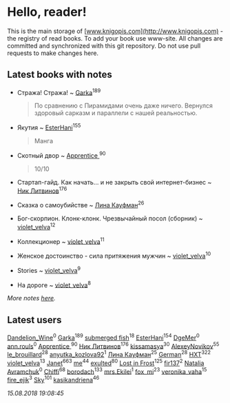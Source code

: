# Hello, reader!
This is the main storage of [www.knigopis.com](http://www.knigopis.com) - the registry of read books.
To add your book use www-site. All changes are committed and synchronized with this git repository.
Do not use pull requests to make changes here.


## Latest books with notes
* Стража! Стража! ~ [Garka](users/115/115753719718250012620-google)<sup>189</sup>
    > По сравнению с Пирамидами очень даже ничего. Вернулся здоровый сарказм и параллели с нашей реальностью.

* Якутия ~ [EsterHani](users/305/30558181-vkontakte)<sup>155</sup>
    > Манга

* Скотный двор ~ [Apprentice ](users/528/52821952-vkontakte)<sup>90</sup>
    > 10/10

* Стартап-гайд. Как начать… и не закрыть свой интернет-бизнес ~ [Ник Литвинов](users/241/241974816-vkontakte)<sup>176</sup>

* Сказка о самоубийстве ~ [Лина Кауфман](users/143/143278479-vkontakte)<sup>26</sup>

* Бог-скорпион. Клонк-клонк. Чрезвычайный посол (сборник) ~ [violet_velva](users/116/116961712580551399099-google)<sup>12</sup>

* Коллекционер ~ [violet_velva](users/116/116961712580551399099-google)<sup>11</sup>

* Женское достоинство - сила притяжения мужчин ~ [violet_velva](users/116/116961712580551399099-google)<sup>10</sup>

* Stories ~ [violet_velva](users/116/116961712580551399099-google)<sup>9</sup>

* На дороге ~ [violet_velva](users/116/116961712580551399099-google)<sup>8</sup>


_More notes [here](latest_books_with_notes.md)._


## Latest users
[Dandelion_Wine](users/586/58602788-vkontakte)<sup>0</sup> 
[Garka](users/115/115753719718250012620-google)<sup>189</sup> 
[submerged fish](users/471/471364154-yandex)<sup>18</sup> 
[EsterHani](users/305/30558181-vkontakte)<sup>154</sup> 
[DgeMer](users/100/100222681156940260683-google)<sup>0</sup> 
[ann.rouls](users/356/356097243-vkontakte)<sup>0</sup> 
[Apprentice ](users/528/52821952-vkontakte)<sup>90</sup> 
[Ник Литвинов](users/241/241974816-vkontakte)<sup>176</sup> 
[kissamasya](users/684/68439978-vkontakte)<sup>30</sup> 
[AlexeyNovikov](users/170/170278332-vkontakte)<sup>55</sup> 
[le_brouillard](users/133/13330781-vkontakte)<sup>28</sup> 
[anyutka_kozlova92](users/223/22376066-vkontakte)<sup>1</sup> 
[Лина Кауфман](users/143/143278479-vkontakte)<sup>25</sup> 
[German](users/112/112254248549638795343-google)<sup>28</sup> 
[HXT](users/100/100002563462782-facebook)<sup>322</sup> 
[violet_velva](users/116/116961712580551399099-google)<sup>13</sup> 
[Janet](users/108/108113656204404967440-google)<sup>663</sup> 
[me](users/381/381417697-yandex)<sup>44</sup> 
[exulted](users/100/100599204551896265722-google)<sup>80</sup> 
[Lost in Frost](users/103/103293621948650602575-google)<sup>125</sup> 
[fir137](users/176/176805114-yandex)<sup>2</sup> 
[Natalia Avramchuk](users/945/945973022276722-facebook)<sup>0</sup> 
[Chiffi](users/105/105831994080785626680-google)<sup>68</sup> 
[borodach](users/157/15706320-vkontakte)<sup>133</sup> 
[mrs.Ekilei](users/104/104505053912561500571-google)<sup>1</sup> 
[fox_mi](users/220/220022778-vkontakte)<sup>23</sup> 
[veronika_vaha](users/876/87639392-vkontakte)<sup>15</sup> 
[fire_ejik](users/329/32903202-vkontakte)<sup>3</sup> 
[Sky](users/118/118049897850017649660-google)<sup>101</sup> 
[kasikandriena](users/152/152488954-vkontakte)<sup>46</sup> 


_15.08.2018 19:08:45_
